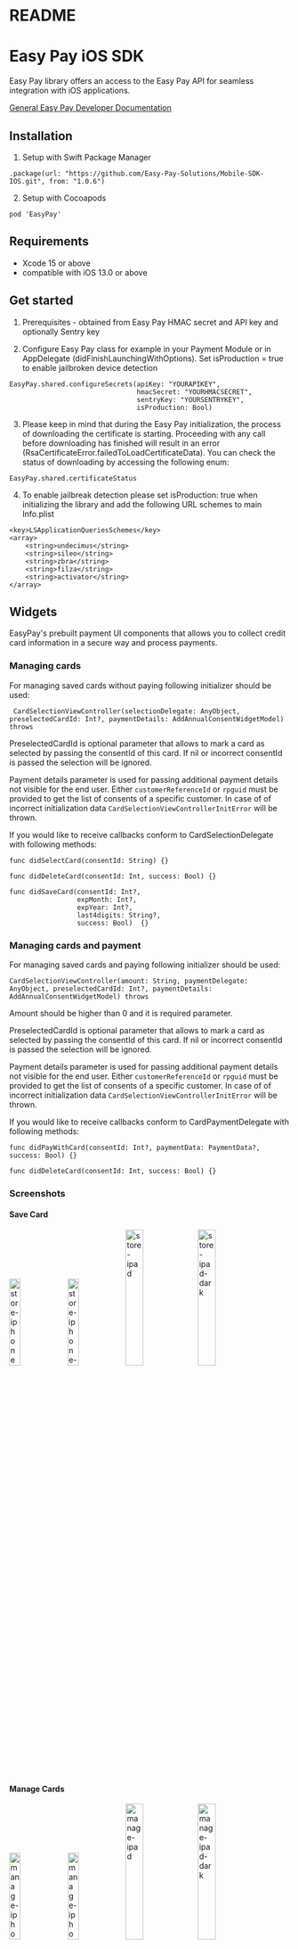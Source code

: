 # README

# Easy Pay iOS SDK

Easy Pay library offers an access to the Easy Pay API for seamless integration with iOS applications.

[General Easy Pay Developer Documentation](https://easypaysoftware.com/en/home)

## Installation

1. Setup with Swift Package Manager 
```
.package(url: "https://github.com/Easy-Pay-Solutions/Mobile-SDK-IOS.git", from: "1.0.6")
```
2. Setup with Cocoapods
```
pod 'EasyPay'
```
## Requirements

* Xcode 15 or above
* compatible with iOS 13.0 or above

## Get started

1. Prerequisites - obtained from Easy Pay HMAC secret and API key and optionally Sentry key

2. Configure Easy Pay class for example in your Payment Module or in AppDelegate (didFinishLaunchingWithOptions). Set isProduction = true to enable jailbroken device detection

```
EasyPay.shared.configureSecrets(apiKey: "YOURAPIKEY",
                                hmacSecret: "YOURHMACSECRET",
                                sentryKey: "YOURSENTRYKEY", 
                                isProduction: Bool)
 ```
3. Please keep in mind that during the Easy Pay initialization, the process of downloading the certificate is starting. Proceeding with any call before downloading has finished will result in an error (RsaCertificateError.failedToLoadCertificateData). You can check the status of downloading by accessing the following enum:
```
EasyPay.shared.certificateStatus
```
4. To enable jailbreak detection please set isProduction: true when initializing the library and add the following URL schemes to main Info.plist
```
<key>LSApplicationQueriesSchemes</key>
<array>
    <string>undecimus</string>
    <string>sileo</string>
    <string>zbra</string>
    <string>filza</string>
    <string>activator</string>
</array>
```

## Widgets
EasyPay's prebuilt payment UI components that allows you to collect credit card information in a secure way and process payments.

### Managing cards
For managing saved cards without paying following initializer should be used:

```
 CardSelectionViewController(selectionDelegate: AnyObject, preselectedCardId: Int?, paymentDetails: AddAnnualConsentWidgetModel) throws
```
PreselectedCardId is optional parameter that allows to mark a card as selected by passing the consentId of this card. If nil or incorrect consentId is passed the selection will be ignored. 

Payment details parameter is used for passing additional payment details not visible for the end user.
Either ```customerReferenceId``` or ```rpguid``` must be provided to get the list of consents of a specific customer. In case of of incorrect initialization data ```CardSelectionViewControllerInitError``` will be thrown.

If you would like to receive callbacks conform to CardSelectionDelegate with following methods:
```
func didSelectCard(consentId: String) {}
```
```
func didDeleteCard(consentId: Int, success: Bool) {}
```
```
func didSaveCard(consentId: Int?, 
                 expMonth: Int?,
                 expYear: Int?,
                 last4digits: String?,
                 success: Bool)  {}
```
### Managing cards and payment
For managing saved cards and paying following initializer should be used:
```
CardSelectionViewController(amount: String, paymentDelegate: AnyObject, preselectedCardId: Int?, paymentDetails: AddAnnualConsentWidgetModel) throws
```
Amount should be higher than 0 and it is required parameter.

PreselectedCardId is optional parameter that allows to mark a card as selected by passing the consentId of this card. If nil or incorrect consentId is passed the selection will be ignored. 

Payment details parameter is used for passing additional payment details not visible for the end user.
Either ```customerReferenceId``` or ```rpguid``` must be provided to get the list of consents of a specific customer. In case of of incorrect initialization data ```CardSelectionViewControllerInitError``` will be thrown.

If you would like to receive callbacks conform to CardPaymentDelegate with following methods:

```
func didPayWithCard(consentId: Int?, paymentData: PaymentData?, success: Bool) {}
```
```
func didDeleteCard(consentId: Int, success: Bool) {}
```

### Screenshots

#### Save Card 
<img src="https://easypayconfig.com/SDKImages/iOS/Store.png" alt="store-iphone" width=20% height=20%>
<img src="https://easypayconfig.com/SDKImages/iOS/StoreDark.png" alt="store-iphone-dark" width=20% height=20%>
<img src="https://easypayconfig.com/SDKImages/iOS/Store_iPad.png" alt="store-ipad" width=25% height=25%>
<img src="https://easypayconfig.com/SDKImages/iOS/Store_iPadDark.png" alt="store-ipad-dark" width=25% height=25%>

#### Manage Cards

<img src="https://easypayconfig.com/SDKImages/iOS/Manage.png" alt="manage-iphone" width=20% height=20%>
<img src="https://easypayconfig.com/SDKImages/iOS/ManageDark.png" alt="manage-iphone-dark" width=20% height=20%>
<img src="https://easypayconfig.com/SDKImages/iOS/Manage_iPad.png" alt="manage-ipad" width=25% height=25%>
<img src="https://easypayconfig.com/SDKImages/iOS/Manage_iPadDark.png" alt="manage-ipad-dark" width=25% height=25%>

#### Store and Pay

<img src="https://easypayconfig.com/SDKImages/iOS/StoreAndPay.png" alt="store-pay-iphone" width=20% height=20%>
<img src="https://easypayconfig.com/SDKImages/iOS/StoreAndPayDark.png" alt="store-pay-iphone-dark" width=20% height=20%>
<img src="https://easypayconfig.com/SDKImages/iOS/StorePay_iPad.png" alt="store-pay-ipad" width=25% height=25%>
<img src="https://easypayconfig.com/SDKImages/iOS/StorePay_iPadDark.png" alt="store-pay-ipad-dark" width=25% height=25%>

## Public methods in EasyPay class

```
EasyPay.shared.configureSecrets(apiKey: String, hmacSecret: String)
```

```
EasyPay.shared.loadCertificate(_ completion: @escaping (Result<Data, Error>) -> Void)
```
## Public methods in ApiClient in EasyPay 
### 1. Charge Credit Card - CreditCardSale_Manual [Easy Pay API Documentation](https://easypaypi.com/APIDocsDev/).

This method processes a credit card cardsale when the credit card details are entered manually. Details include the card number, expiration date, CVV, card holder name and address.
```
EasyPay.apiClient.chargeCreditCard(request: CardSaleManualRequest,
                                   completion: @escaping (Result<CreditCardSaleResponse, Error>) -> Void)
```
#### Data Classes (Request)

* ChargeCreditCard
    * TransactionRequest
        *  creditCardInfo: CreditCardInfo
        *  accountHolder: AccountHolder
        *  endCustomer: EndCustomer?
        *  amounts: Amounts
        *  purchItems: PurchItems
        *  merchantId: Int

#### Data Classes (Response)

* ChargeCreditCard
    * CardSaleManualResponseModel

### 2. List Annual Consents - ConsentAnnual_Query [Easy Pay API Documentation](https://easypaypi.com/APIDocsDev/).

A query that returns annual consent details. Depending on the query sent, a single consent or multiple consents may be returned.
```
EasyPay.apiClient.listAnnualConsents(request: ConsentAnnualListingRequest,
                                     completion: @escaping (Result<ListingConsentAnnualResponse, Error>) -> Void)
```
#### Data Classes (Request)

* ListAnnualConsents
    * AnnualQueryHelper
        * merchantId: String
        * customerReferenceId: String?
        * rpguid: String?
        * endDate: Date?
Either customerReferenceId or rpguid must be provided to get the list of consents of a specific customer.

#### Data Classes (Response)

* ListAnnualConsents
    * ConsentAnnualListingResponseModel

### 3. Create Annual Consent - ConsentAnnual_Create_MAN [Easy Pay API Documentation](https://easypaypi.com/APIDocsDev/).

This method creates an annual consent by sending the credit card details, which include: card number, expiration date, CVV, and card holder contact data. It is not created by swiping the card through a reader device.
```
EasyPay.apiClient.createAnnualConsent(request: CreateConsentAnnualRequest,
                                      completion: @escaping (Result<CreateConsentAnnualResponse, Error>) -> Void)
```
#### Data Classes (Request)

* CreateAnnualConsent
    * CreateConsentAnnualManualRequestModel
        * creditCardInfo: CreditCardInfo
        * consentAnnualCreate: CreateConsentAnnual
        * accountHolder: AccountHolder
        * endCustomer: AnnualEndCustomer?

#### Data Classes (Response)

* CreateAnnualConsent
    * CreateConsentAnnualResponseModel
    
### 4. Cancel Annual Consent - ConsentAnnual_Cancel [Easy Pay API Documentation](https://easypaypi.com/APIDocsDev/).

Cancels an annual consent. Credit card data is removed from the system after the cancellation is complete.
```
EasyPay.apiClient.cancelAnnualConsent(request: CancelConsentAnnualRequest,
                                      completion: @escaping (Result<CancelConsentAnnualResponse, Error>) -> Void)
```

#### Data Classes (Request)

* CancelAnnualConsent
    * CancelConsentAnnualManualRequestModel
        * consentId: Int

#### Data Classes (Response)

* CancelAnnualConsent
    * CancelConsentAnnualResponseModel
    
### 5. Process Payment Annual Consent - ConsentAnnual_ProcPayment [Easy Pay API Documentation](https://easypaypi.com/APIDocsDev/).

This method uses the credit card stored on file to process a payment for an existing consent.

```
EasyPay.apiClient.processPaymentAnnualConsent(request: ProcessPaymentAnnualRequest,
                                              completion: @escaping (Result<ProcessPaymentAnnualResponse, Error>) -> Void)
```
#### Data Classes (Request)

*  ProcessPaymentAnnualConsent
    * ProcessPaymentAnnualRequestModel
        * consentId: Int
        * processAmount: String

#### Data Classes (Response)

*  ProcessPaymentAnnualConsent
    * ProcessPaymentAnnualResponseModel

## SecureTextField

The SDK contains a component called SecureTextField which ensures a safe input of numbers for credit card details. It is a subclass of UITextField which enables freedom of styling as needed.

Setting up requires configuring the certificate once it was downloaded to encrypt credit card data.

```
nameOfYourTextField.setupConfig(EasyPay.shared.config)
```

To receive the encrypted card string required to send to the API, you can use the following method:

```
nameOfYourTextField.encryptCardData()
```

## How to properly consume the API response

The response must be consumed in the intended order and format. Clients who deviate from this can experience unwanted behavior.
```
if response.data.errorMessage != "" && response.data.errorCode != 0 {
    //This indicates an error which was handled on the EasyPay servers, consume the ErrCode and the ErrMsg 
    return
} else if response.data.functionOk == true && response.data.txApproved == false {
    //This indicates a declined authorization, display the TXID, RspMsg (friendly decline message), also the decline Code (TxnCode)
} else {
   //Transaction has been approved, display the TXID,  and approval code (also in TXNCODE)  
}
```
For all other calls you will consume the response in the same way. If there is No TxApproved flag, then you can omit the last evaluation.

## Possible Errors

### RsaCertificateError

| Error name  | Suggested solution |
| ------------- |:-------------:|
| failedToLoadCertificateData      | Check certificate status, wait until the full download before proceeding with calls, try to download it again manually     |
| failedToCreateCertificate      | Contact Easy Pay     |
| failedToExtractPublicKey      | Contact Easy Pay     |

### AuthenticationError

| Error name  | Suggested solution |
| ------------- |:-------------:|
| missingSessionKeyOrExpired      | Check if you have provided the correct api key and hmacSecret, contact Easy Pay to receive updated secrets |

### NetworkingError

| Error name  | Suggested solution |
| ------------- |:-------------:|
| unsuccesfulRequest      | Check HTTP status code |
| noDataReceived      | Data from backend was empty, contact Easy Pay  |
| dataDecodingFailure      | Data from backend was not decoded properly, contact with Easy Pay |
| invalidCertificatePathURL    | Contact Easy Pay  |

## Semantic Versioning

Semantic versioning follows a three-part version number: MAJOR.MINOR.PATCH.

Increment the:
- MAJOR version when you make incompatible API changes,
- MINOR version when you add functionality in a backwards-compatible manner, and
- PATCH version when you make backwards-compatible bug fixes.
